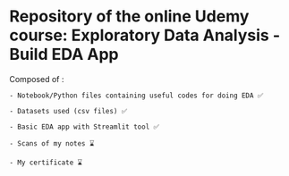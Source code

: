 # Repository of the online Udemy course: Exploratory Data Analysis - Build EDA App 

Composed of : 

    - Notebook/Python files containing useful codes for doing EDA ✅
    
    - Datasets used (csv files) ✅
    
    - Basic EDA app with Streamlit tool ✅
    
    - Scans of my notes ⌛
    
    - My certificate ⌛
    
